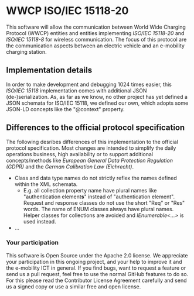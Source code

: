 # WWCP ISO/IEC 15118-20

This software will allow the communication between World Wide Charging
Protocol (WWCP) entities and entities implementing
_ISO/IEC 15118-20_ and _ISO/IEC 15118-8_ for wireless communication.
The focus of this protocol are the communication aspects between an
electric vehicle and an e-mobility charging station.


## Implementation details

In order to make development and debugging 1024 times easier, this _ISO/IEC 15118_ implementation comes with additional JSON (de-)serialization. As, as far as we know, no other project has yet defined a JSON schemata for ISO/IEC 15118, we defined our own, which adopts some JSON-LD concepts like the "@context" property.


## Differences to the official protocol specification

The following desribes differences of this implementation to the official protocol specification.
Most changes are intended to simplify the daily operations business, high availability or to support additional concepts/methods like *European General Data Protection Regulation (GDPR)*  and the *German Calibration Law (Eichrecht)*.

- Class and data type names do not strictly reflex the names defined within the XML schemata.
  - E.g. all collection property name have plural names like "authentication element**s**" instead of "authentication element". Request and response classes do not use the short "Req" or "Res" words. The name of ENUM classes always have plural names. Helper classes for collections are avoided and _IEnumerable<...>_ is used instead.
- ...


### Your participation

This software is Open Source under the Apache 2.0 license. We appreciate
your participation in this ongoing project, and your help to improve it
and the e-mobility ICT in general. If you find bugs, want to request a
feature or send us a pull request, feel free to use the normal GitHub
features to do so. For this please read the Contributor License Agreement
carefully and send us a signed copy or use a similar free and open license.
